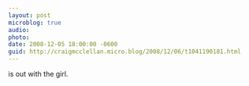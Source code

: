 ```yaml
---
layout: post
microblog: true
audio: 
photo: 
date: 2008-12-05 18:00:00 -0600
guid: http://craigmcclellan.micro.blog/2008/12/06/t1041190181.html
---
```

is out with the girl.
